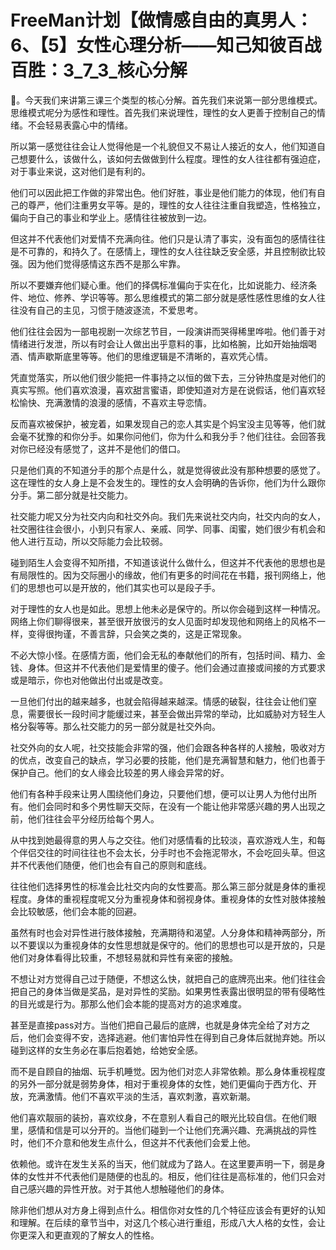 # FreeMan计划【做情感自由的真男人：6、【5】女性心理分析——知己知彼百战百胜：3_7_3_核心分解

🎼。今天我们来讲第三课三个类型的核心分解。首先我们来说第一部分思维模式。思维模式呢分为感性和理性。首先我们来说理性，理性的女人更善于控制自己的情绪。不会轻易表露心中的情绪。

所以第一感觉往往会让人觉得他是一个礼貌但又不易让人接近的女人，他们知道自己想要什么，该做什么，该如何去做做到什么程度。理性的女人往往都有强迫症，对于事业来说，这对他们是有利的。

他们可以因此把工作做的非常出色。他们好胜，事业是他们能力的体现，他们有自己的尊严，他们注重男女平等。是的，理性的女人往往注重自我塑造，性格独立，偏向于自己的事业和学业上。感情往往被放到一边。

但这并不代表他们对爱情不充满向往。他们只是认清了事实，没有面包的感情往往是不可靠的，和持久了。在感情上，理性的女人往往缺乏安全感，并且控制欲比较强。因为他们觉得感情这东西不是那么牢靠。

所以不要嫌弃他们疑心重。他们的择偶标准偏向于实在化，比如说能力、经济条件、地位、修养、学识等等。那么思维模式的第二部分就是感性感性思维的女人往往没有自己的主见，习惯于随波逐流，不爱思考。

他们往往会因为一部电视剧一次综艺节目，一段演讲而哭得稀里哗啦。他们善于对情绪进行发泄，所以有时会让人做出出乎意料的事，比如格腕，比如开始抽烟喝酒、情声歇斯底里等等。他们的思维逻辑是不清晰的，喜欢凭心情。

凭直觉落实，所以他们很少能把一件事持之以恒的做下去，三分钟热度是对他们的真实写照。他们喜欢浪漫，喜欢甜言蜜语，即使知道对方是在说假话，他们喜欢轻松愉快、充满激情的浪漫的感情，不喜欢主导恋情。

反而喜欢被保护，被宠着，如果发现自己的恋人其实是个妈宝没主见等等，他们就会毫不犹豫的和你分手。如果你问他们，你为什么和我分手？他们往往。会回答我对你已经没有感觉了，这并不是他们的借口。

只是他们真的不知道分手的那个点是什么，就是觉得彼此没有那种想要的感觉了。这在理性的女人身上是不会发生的。理性的女人会明确的告诉你，他们为什么跟你分手。第二部分就是社交能力。

社交能力呢又分为社交内向和社交外向。我们先来说社交内向，社交内向的女人，社交圈往往会很小，小到只有家人、亲戚、同学、同事、闺蜜，她们很少有机会和他人进行互动，所以交际能力会比较弱。

碰到陌生人会变得不知所措，不知道该说什么做什么，但这并不代表他的思想也是有局限性的。因为交际圈小的缘故，他们有更多的时间花在书籍，报刊网络上，他们的思想也可以是开放的，他们其实也可以是段子手。

对于理性的女人也是如此。思想上他未必是保守的。所以你会碰到这样一种情况。网络上你们聊得很来，甚至很开放很污的女人见面时却发现他和网络上的风格不一样，变得很拘谨，不善言辞，只会笑之类的，这是正常现象。

不必大惊小怪。在感情方面，他们会无私的奉献他们的所有，包括时间、精力、金钱、身体。但这并不代表他们是爱情里的傻子。他们会通过直接或间接的方式要求或是暗示，你也对他做出付出或是改变。

一旦他们付出的越来越多，也就会陷得越来越深。情感的破裂，往往会让他们窒息，需要很长一段时间才能缓过来，甚至会做出异常的举动，比如威胁对方轻生人格分裂等等。那么社交能力的另一部分就是社交外向。

社交外向的女人呢，社交技能会非常的强，他们会跟各种各样的人接触，吸收对方的优点，改变自己的缺点，学习必要的技能，他们是充满智慧和魅力，他们也善于保护自己。他们的女人缘会比较差的男人缘会异常的好。

他们有各种手段来让男人围绕他们身边，只要他们想，便可以让男人为他付出所有。他们会同时和多个男性聊天交际，在没有一个能让他非常感兴趣的男人出现之前，他们往往会平分经历给每个男人。

从中找到她最得意的男人与之交往。他们对感情看的比较淡，喜欢游戏人生，和每个伴侣交往的时间往往也不会太长，分手时也不会拖泥带水，不会吃回头草。但这并不代表他们随便，他们也会有自己的原则和底线。

往往他们选择男性的标准会比社交内向的女性要高。那么第三部分就是身体的重视程度。身体的重视程度呢又分为重视身体和弱视身体。重视身体的女性对肢体接触会比较敏感，他们会本能的回避。

虽然有时也会对异性进行肢体接触，充满期待和渴望。人分身体和精神两部分，所以不要误以为重视身体的女性思想就是保守的。他们的思想也可以是开放的，只是他们对身体看得比较重，不想轻易就和异性有亲密的接触。

不想让对方觉得自己过于随便，不想这么快，就把自己的底牌亮出来。他们往往会把自己的身体当做是奖品，是对异性的奖励。如果男性表露出很明显的带有侵略性的目光或是行为。那那么他们会本能的提高对方的追求难度。

甚至是直接pass对方。当他们把自己最后的底牌，也就是身体完全给了对方之后，他们会变得不安，选择逃避。他们害怕异性在得到自己身体后就抛弃她。所以碰到这样的女生务必在事后抱着她，给她安全感。

而不是自顾自的抽烟、玩手机睡觉。因为他们对恋人非常依赖。那么身体重视程度的另外一部分就是弱势身体，相对于重视身体的女性，她们更偏向于西方化、开放，充满激情。他们不喜欢平淡的生活，喜欢刺激，喜欢新潮。

他们喜欢靓丽的装扮，喜欢纹身，不在意别人看自己的眼光比较自信。在他们眼里，感情和信是可以分开的。当他们碰到一个让他们充满兴趣、充满挑战的异性时，他们不介意和他发生点什么，但这并不代表他们会爱上他。

依赖他。或许在发生关系的当天，他们就成为了路人。在这里要声明一下，弱是身体的女性并不代表他们是随便的也乱的。相反，他们往往是高标准的，他们只会对自己感兴趣的异性开放。对于其他人想触碰他们的身体。

除非他们想从对方身上得到点什么。相信你对女性的几个特征应该会有更好的认知和理解。在后续的章节当中，对这几个核心进行重组，形成八大人格的女性，会让你更深入和更直观的了解女人的性格。

